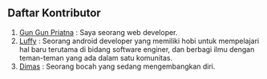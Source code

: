 ## Daftar Kontributor
<!--- 
- File ini dibuat untuk belajar kontribusi 
- Ubah file ini dengan menambahkan data diri kamu di akhir file ini
- Dilarang untuk menghapus data yang sudah ada
- Format penulisannya seperti berikut:
  [no: Tulis angka, tambah 1 dari angka no di atas kamu]. [nama-kamu](url-akun-github) : [Deskripsi tentang kamu]

-->


1. [Gun Gun Priatna](https://github.com/gungunpriatna) : Saya seorang web developer.
2. [Luffy](https://github.com/sayaluffy) : Seorang android developer yang memiliki hobi untuk mempelajari hal baru terutama di bidang software enginer, dan berbagi ilmu dengan teman-teman yang ada dalam satu komunitas.
3. [Dimas](https://github.com/Dimaspadma) : Seorang bocah yang sedang mengembangkan diri.
